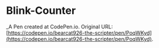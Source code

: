 # Blink-Counter
 _A Pen created at CodePen.io. Original URL: [https://codepen.io/bearcat926-the-scripter/pen/PoqWKyd](https://codepen.io/bearcat926-the-scripter/pen/PoqWKyd).

 